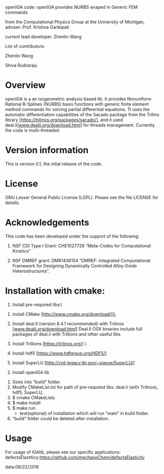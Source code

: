 openIGA code: openIGA provides NURBS wraped in Generic FEM commands

from the Computational Physics Group at the University of Michigan, adviser: Prof. Krishna Garikipati

current lead developer: Zhenlin Wang

List of contributors:

Zhenlin Wang

Shiva Rudraraju


Overview
=======================================================================
openIGA is a an isogeometric analysis based lib. It provides Nonuniform Rational B-Splines (NURBS) basis functions with generic finite element method commands for solving partial differential equations. Tt uses the automatic differentiation capabilities of the Sacado package from the Trilino library [https://trilinos.org/packages/sacado/], and it used deal.ii[www.dealii.org/download.html] for threads management. Currently the code is multi-threaded.


Version information
=======================================================================
This is version 0.1, the intial release of the code.


License
=======================================================================
GNU Lesser General Public License (LGPL). Please see the file LICENSE for details.



Acknowledgements
=======================================================================
This code has been developed under the support of the following:

1. NSF CDI Type I Grant: CHE1027729 “Meta-Codes for Computational Kinetics”

2. NSF DMREF grant: DMR1436154 “DMREF: Integrated Computational Framework for Designing Dynamically Controlled Alloy-Oxide Heterostructures”.



Installation with cmake:
=======================================================================
1. Install pre-required libs:\\

  1) Install CMake [http://www.cmake.org/download/]\\

  2) Install deal.II (version 8.4.1 recommended) with Trilinos [www.dealii.org/download.html]
     Deal.II OSX binaries include full packages of deal.ii with Trillions and other useful libs.


  3) Install Trillions [https://trilinos.org/] \\
  

  4) Install hdf5 [https://www.hdfgroup.org/HDF5/]
  

  5) Install SuperLU [http://crd-legacy.lbl.gov/~xiaoye/SuperLU/]
  

2. Install openIGA lib
  1) Goes into “build” folder.
  2) Modify CMakeList.txt for path of pre-required libs: deal.ii (with Trilinos), hdf5, SuperLU,
  3) $ cmake CMakeLists
  4) $ make install
  5) $ make run
     - test(optional) of installation which will run “main” in build folder.
  6) “build” folder could be deleted after installation. 


Usage
=======================================================================
For usage of IGAlib, please see our specific applications:
defectsElastiticy:https://github.com/mechanoChem/defectsElasticity

data:08/22/2016
